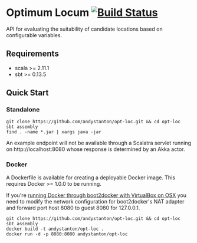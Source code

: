 # Optimum Locum [![Build Status](https://travis-ci.org/andystanton/opt-loc.svg?branch=master)](https://travis-ci.org/andystanton/opt-loc)

API for evaluating the suitability of candidate locations based on configurable variables.

## Requirements

* scala >= 2.11.1
* sbt >= 0.13.5

## Quick Start

### Standalone

```
git clone https://github.com/andystanton/opt-loc.git && cd opt-loc
sbt assembly
find . -name *.jar | xargs java -jar
```

An example endpoint will not be available through a Scalatra servlet running on http://localhost:8080 whose response is determined by an Akka actor.

### Docker

A Dockerfile is available for creating a deployable Docker image. This requires Docker >= 1.0.0 to be running.

If you're [running Docker through boot2docker with VirtualBox on OSX](https://docs.docker.com/installation/mac/) you need to modify the network configuration for boot2docker's NAT adapter and forward port host 8080 to guest 8080 for 127.0.0.1.

```
git clone https://github.com/andystanton/opt-loc.git && cd opt-loc
sbt assembly
docker build -t andystanton/opt-loc .
docker run -d -p 8080:8080 andystanton/opt-loc
```
